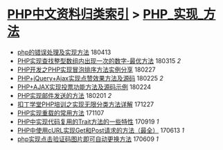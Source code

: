 [PHP中文资料归类索引](../README.md) > [PHP_实现_方法](PHP_实现_方法.md)
====
- [php的错误处理及实现方法](http://jkwz.applinzi.com/ittc/7091376618268525585.html#php%E7%9A%84%E9%94%99%E8%AF%AF%E5%A4%84%E7%90%86%E5%8F%8A%E5%AE%9E%E7%8E%B0%E6%96%B9%E6%B3%95) 180413  
- [PHP实现查找整型数组内出现一次的数字-最优方法](http://jkwz.applinzi.com/ittc/7080721512284029968.html#PHP%E5%AE%9E%E7%8E%B0%E6%9F%A5%E6%89%BE%E6%95%B4%E5%9E%8B%E6%95%B0%E7%BB%84%E5%86%85%E5%87%BA%E7%8E%B0%E4%B8%80%E6%AC%A1%E7%9A%84%E6%95%B0%E5%AD%97-%E6%9C%80%E4%BC%98%E6%96%B9%E6%B3%95) 180315 *2* 
- [PHP开发之PHP实现冒泡排序方法实例分享](http://jkwz.applinzi.com/ittc/7074759022240859143.html#PHP%E5%BC%80%E5%8F%91%E4%B9%8BPHP%E5%AE%9E%E7%8E%B0%E5%86%92%E6%B3%A1%E6%8E%92%E5%BA%8F%E6%96%B9%E6%B3%95%E5%AE%9E%E4%BE%8B%E5%88%86%E4%BA%AB) 180227  
- [PHP+jQuery+Ajax实现点赞效果方法及源码](http://jkwz.applinzi.com/ittc/7074016318049485841.html#PHP%2BjQuery%2BAjax%E5%AE%9E%E7%8E%B0%E7%82%B9%E8%B5%9E%E6%95%88%E6%9E%9C%E6%96%B9%E6%B3%95%E5%8F%8A%E6%BA%90%E7%A0%81) 180225 *2* 
- [PHP+AJAX实现投票功能方法及源码示例](http://jkwz.applinzi.com/ittc/7073653884344337419.html#PHP%2BAJAX%E5%AE%9E%E7%8E%B0%E6%8A%95%E7%A5%A8%E5%8A%9F%E8%83%BD%E6%96%B9%E6%B3%95%E5%8F%8A%E6%BA%90%E7%A0%81%E7%A4%BA%E4%BE%8B) 180224  
- [PHP实现邮件发送的方法](http://jkwz.applinzi.com/ittc/7065096012056495115.html#PHP%E5%AE%9E%E7%8E%B0%E9%82%AE%E4%BB%B6%E5%8F%91%E9%80%81%E7%9A%84%E6%96%B9%E6%B3%95) 180201 *2* 
- [扣丁学堂PHP培训之实现无限分类方法详解](http://jkwz.applinzi.com/ittc/7051705820583035921.html#%E6%89%A3%E4%B8%81%E5%AD%A6%E5%A0%82PHP%E5%9F%B9%E8%AE%AD%E4%B9%8B%E5%AE%9E%E7%8E%B0%E6%97%A0%E9%99%90%E5%88%86%E7%B1%BB%E6%96%B9%E6%B3%95%E8%AF%A6%E8%A7%A3) 171227  
- [PHP实现重载的常用方法](http://jkwz.applinzi.com/ittc/7033223219572638736.html#PHP%E5%AE%9E%E7%8E%B0%E9%87%8D%E8%BD%BD%E7%9A%84%E5%B8%B8%E7%94%A8%E6%96%B9%E6%B3%95) 171107  
- [PHP中实现代码复用的Trait方法的一些特性](http://jkwz.applinzi.com/ittc/7015037222515115024.html#PHP%E4%B8%AD%E5%AE%9E%E7%8E%B0%E4%BB%A3%E7%A0%81%E5%A4%8D%E7%94%A8%E7%9A%84Trait%E6%96%B9%E6%B3%95%E7%9A%84%E4%B8%80%E4%BA%9B%E7%89%B9%E6%80%A7) 170919 *1* 
- [PHP中使用cURL实现Get和Post请求的方法（最全）](http://jkwz.applinzi.com/ittc/6977172894395139077.html#PHP%E4%B8%AD%E4%BD%BF%E7%94%A8cURL%E5%AE%9E%E7%8E%B0Get%E5%92%8CPost%E8%AF%B7%E6%B1%82%E7%9A%84%E6%96%B9%E6%B3%95%EF%BC%88%E6%9C%80%E5%85%A8%EF%BC%89) 170613 *1* 
- [php实现点击验证码图片即可自动更换方法](http://jkwz.applinzi.com/ittc/6976942371437544452.html#php%E5%AE%9E%E7%8E%B0%E7%82%B9%E5%87%BB%E9%AA%8C%E8%AF%81%E7%A0%81%E5%9B%BE%E7%89%87%E5%8D%B3%E5%8F%AF%E8%87%AA%E5%8A%A8%E6%9B%B4%E6%8D%A2%E6%96%B9%E6%B3%95) 170609 *1* 
